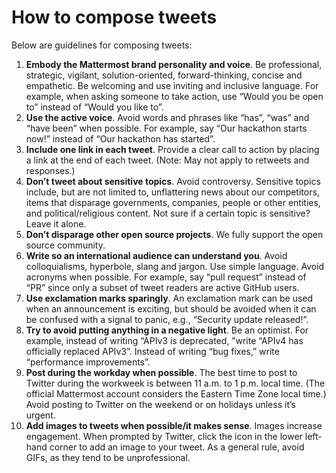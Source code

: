 # How to compose tweets

Below are guidelines for composing tweets:

1.  **Embody the Mattermost brand personality and voice**. Be professional, strategic, vigilant, solution-oriented, forward-thinking, concise and empathetic. Be welcoming and use inviting and inclusive language. For example, when asking someone to take action, use “Would you be open to” instead of “Would you like to”.
2.  **Use the active voice**. Avoid words and phrases like “has”, “was” and “have been” when possible. For example, say “Our hackathon starts now!” instead of “Our hackathon has started”.
3.  **Include one link in each tweet**. Provide a clear call to action by placing a link at the end of each tweet. (Note: May not apply to retweets and responses.)
4.  **Don’t tweet about sensitive topics**. Avoid controversy. Sensitive topics include, but are not limited to, unflattering news about our competitors, items that disparage governments, companies, people or other entities, and political/religious content. Not sure if a certain topic is sensitive? Leave it alone.
5.  **Don’t disparage other open source projects**. We fully support the open source community.
6.  **Write so an international audience can understand you**. Avoid colloquialisms, hyperbole, slang and jargon. Use simple language. Avoid acronyms when possible. For example, say “pull request” instead of “PR” since only a subset of tweet readers are active GitHub users.
7.  **Use exclamation marks sparingly**. An exclamation mark can be used when an announcement is exciting, but should be avoided when it can be confused with a signal to panic, e.g., “Security update released!”.
8.  **Try to avoid putting anything in a negative light**. Be an optimist. For example, instead of writing “APIv3 is deprecated, ”write “APIv4 has officially replaced APIv3”. Instead of writing “bug fixes,” write “performance improvements”.
9.  **Post during the workday when possible**. The best time to post to Twitter during the workweek is between 11 a.m. to 1 p.m. local time. (The official Mattermost account considers the Eastern Time Zone local time.) Avoid posting to Twitter on the weekend or on holidays unless it’s urgent.
10. **Add images to tweets when possible/it makes sense**. Images increase engagement. When prompted by Twitter, click the icon in the lower left-hand corner to add an image to your tweet. As a general rule, avoid GIFs, as they tend to be unprofessional.
